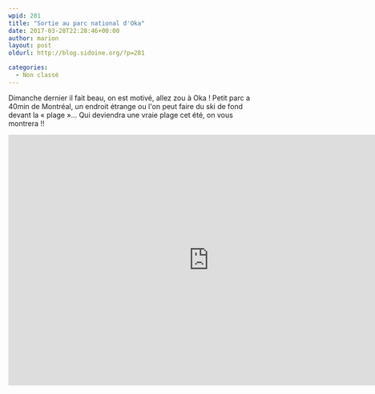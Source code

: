 ```yaml
---
wpid: 281
title: "Sortie au parc national d'Oka"
date: 2017-03-28T22:28:46+00:00
author: marion
layout: post
oldurl: http://blog.sidoine.org/?p=281

categories:
  - Non classé
---
```

Dimanche dernier il fait beau, on est motivé, allez zou à Oka ! Petit parc a 40min de Montréal, un endroit étrange ou l'on peut faire du ski de fond devant la « plage »... Qui deviendra une vraie plage cet été, on vous montrera !!

<iframe width="800" height="500" src="https://www.youtube.com/embed/jXSQ1hcQW00" frameborder="0" allow="accelerometer; autoplay; encrypted-media; gyroscope; picture-in-picture" allowfullscreen></iframe> 